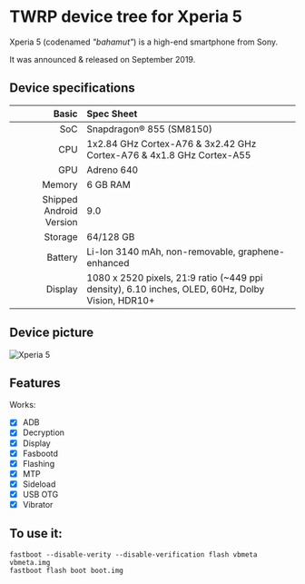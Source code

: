 # TWRP device tree for Xperia 5

Xperia 5 (codenamed _"bahamut"_) is a high-end smartphone from Sony.

It was announced & released on September 2019.

## Device specifications

Basic   | Spec Sheet
-------:|:-------------------------
SoC     | Snapdragon® 855 (SM8150)
CPU     | 1x2.84 GHz Cortex-A76 & 3x2.42 GHz Cortex-A76 & 4x1.8 GHz Cortex-A55
GPU     | Adreno 640
Memory  | 6 GB RAM
Shipped Android Version | 9.0
Storage | 64/128 GB
Battery | Li-Ion 3140 mAh, non-removable, graphene-enhanced
Display | 1080 x 2520 pixels, 21:9 ratio (~449 ppi density), 6.10 inches, OLED, 60Hz, Dolby Vision, HDR10+

## Device picture

![Xperia 5](https://www.sony.com.hk/image/76b0287376e45760c6ab770a916fb36c?fmt=pjpeg&wid=4000&qlt=43)

## Features

Works:

- [X] ADB
- [X] Decryption
- [X] Display
- [X] Fasbootd
- [X] Flashing
- [X] MTP
- [X] Sideload
- [X] USB OTG
- [X] Vibrator

## To use it:

```
fastboot --disable-verity --disable-verification flash vbmeta vbmeta.img
fastboot flash boot boot.img
```
